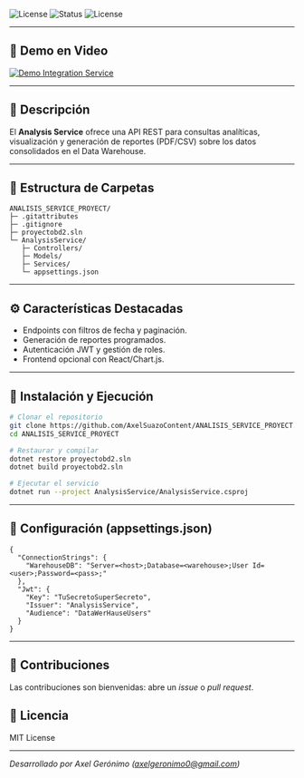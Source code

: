 ![License](https://img.shields.io/github/license/tuusuario/datawarehouse-integration)
![Status](https://img.shields.io/badge/status-beta-yellow) ![License](https://img.shields.io/github/license/AxelSuazoContent/ANALISIS_SERVICE_PROYECT)

---

## 🎥 Demo en Video
<!-- Inserta aquí el enlace al video de demostración -->
[![Demo Integration Service](https://img.youtube.com/vi/VIDEO_ID/0.jpg)](https://youtu.be/y63FWkAt_o0)

---

## 📖 Descripción
El **Analysis Service** ofrece una API REST para consultas analíticas, visualización y generación de reportes (PDF/CSV) sobre los datos consolidados en el Data Warehouse.

---

## 📂 Estructura de Carpetas
```
ANALISIS_SERVICE_PROYECT/
├─ .gitattributes
├─ .gitignore
├─ proyectobd2.sln
└─ AnalysisService/
   ├─ Controllers/
   ├─ Models/
   ├─ Services/
   └─ appsettings.json
```

---

## ⚙️ Características Destacadas
- Endpoints con filtros de fecha y paginación.
- Generación de reportes programados.
- Autenticación JWT y gestión de roles.
- Frontend opcional con React/Chart.js.

---

## 🚀 Instalación y Ejecución
```bash
# Clonar el repositorio
git clone https://github.com/AxelSuazoContent/ANALISIS_SERVICE_PROYECT.git
cd ANALISIS_SERVICE_PROYECT

# Restaurar y compilar
dotnet restore proyectobd2.sln
dotnet build proyectobd2.sln

# Ejecutar el servicio
dotnet run --project AnalysisService/AnalysisService.csproj
```

---

## 🔧 Configuración (appsettings.json)
```jsonc
{
  "ConnectionStrings": {
    "WarehouseDB": "Server=<host>;Database=<warehouse>;User Id=<user>;Password=<pass>;"
  },
  "Jwt": {
    "Key": "TuSecretoSuperSecreto",
    "Issuer": "AnalysisService",
    "Audience": "DataWerHauseUsers"
  }
}
```

---

## 🤝 Contribuciones
Las contribuciones son bienvenidas: abre un _issue_ o _pull request_.

## 📄 Licencia
MIT License

---

_Desarrollado por Axel Gerónimo (axelgeronimo0@gmail.com)_

